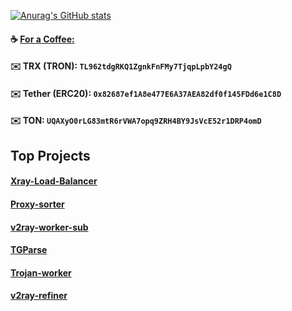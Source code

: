 [![Anurag's GitHub stats](https://github-readme-stats.vercel.app/api?username=surfboardv2ray&show_icons=true&theme=dark)](https://github.com/anuraghazra/github-readme-stats)
#### ☕️ [For a Coffee:](https://linktr.ee/surfboardv2ray)
#### ✉️ TRX (TRON): `TL962tdgRKQ1ZgnkFnFMy7TjqpLpbY24gQ`
#### ✉️ Tether (ERC20): `0x82687ef1A8e477E6A37AEA82df0f145FDd6e1C8D`
#### ✉️ TON: `UQAXyO0rLG83mtR6rVWA7opq9ZRH4BY9JsVcE52r1DRP4omD`

## Top Projects

#### [Xray-Load-Balancer](https://github.com/Surfboardv2ray/Xray-Load-Balancer)
#### [Proxy-sorter](https://github.com/Surfboardv2ray/Proxy-sorter)
#### [v2ray-worker-sub](https://github.com/Surfboardv2ray/v2ray-worker-sub)
#### [TGParse](https://github.com/Surfboardv2ray/TGParse)
#### [Trojan-worker](https://github.com/Surfboardv2ray/Trojan-worker)
#### [v2ray-refiner](https://github.com/Surfboardv2ray/v2ray-refiner)
